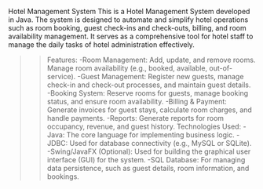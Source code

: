 Hotel Management System
This is a Hotel Management System developed in Java. The system is designed to automate and simplify hotel operations such as room booking, guest check-ins and check-outs, billing, and room availability management. It serves as a comprehensive tool for hotel staff to manage the daily tasks of hotel administration effectively.

>>Features:
-Room Management: Add, update, and remove rooms. Manage room availability (e.g., booked, available, out-of-service).
-Guest Management: Register new guests, manage check-in and check-out processes, and maintain guest details.
-Booking System: Reserve rooms for guests, manage booking status, and ensure room availability.
-Billing & Payment: Generate invoices for guest stays, calculate room charges, and handle payments.
-Reports: Generate reports for room occupancy, revenue, and guest history.
>>Technologies Used:
-Java: The core language for implementing business logic.
-JDBC: Used for database connectivity (e.g., MySQL or SQLite).
-Swing/JavaFX (Optional): Used for building the graphical user interface (GUI) for the system.
-SQL Database: For managing data persistence, such as guest details, room information, and bookings.
